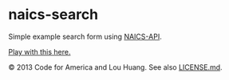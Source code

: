 # naics-search

Simple example search form using [NAICS-API](https://github.com/louh/naics-api).

[Play with this here.](http://louh.github.io/naics-search/)

&copy; 2013 Code for America and Lou Huang. See also [LICENSE.md](https://github.com/louh/naics-search/blob/master/LICENSE.md).